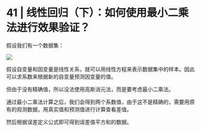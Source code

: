# 41 | 线性回归（下）：如何使用最小二乘法进行效果验证？

假设我们有一个数据集：

![](https://static001.geekbang.org/resource/image/94/b4/9427dc10b0745cb5680e911e0d0d15b4.png)

假设自变量和因变量是线性关系，就可以用线性方程来表示数据集中的样本。因此可以求系数来根据新的自变量预测因变量的值。

但由于没有精确值，所以没法使用高斯消元法，而是要考虑最小二乘法。

通过最小二乘法计算之后，我们会得到两个系数值，由于这不是精确的，需要用原有的观测数据，用真实值和预测值进行计算查看差值。

然后根据误差定义公式即可得到误差值平方和的数据。
